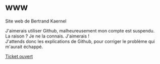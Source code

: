 # www
Site web de  Bertrand Kaernel

J'aimerais utiliser Github, malheureusement mon compte est suspendu.  
La raison ? Je ne la connais. J'aimerais !  
J'attends donc les explications de Github, pour corriger le problème qui m'aurait échappé.  

[Ticket ouvert](https://support.github.com/ticket/personal/0/2194288)

